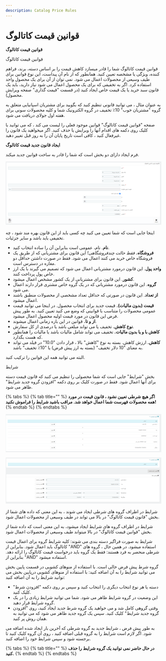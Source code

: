 ```yaml
---
description: Catalog Price Rules
---
```


# قوانین قیمت کاتالوگ

**قوانین قیمت کاتالوگ**

قوانین قیمت کاتالوگ

قوانین قیمت کاتالوگ شما را قادر میسازد کاهش قیمت را بر اساس دسته، برند، فراهم کننده، ویژگی یا مشخصه تعیین کنید. همانطور که از نام آن پیداست، این نوع قوانین برای طیف وسیعی از محصولات اعمال می شود. نمی توان از آن برای یک محصول واحد استفاده کرد. اگر به تخفیفی که برای یک محصول اعمال می شود نیاز دارید، باید یک قانون سبد خرید یا یک قیمت خاص ایجاد کنید (در قسمت "قیمت گذاری" صفحه ویرایش محصول).

به عنوان مثال ، می توانید قانونی تنظیم کنید که بگویید برای مشتریان اسپانیایی متعلق به گروه "مشتریان خوب" 10٪ تخفیف در گروه الکترونیک شما و کلیه محصولات سونی برای هفته اول جولای دریافت می شود.

صفحه "قوانین قیمت کاتالوگ" قوانین موجود فعلی را لیست می کند ، که می توانید با کلیک روی دکمه های اقدام آنها را ویرایش یا حذف کنید. اگر میخواهید یک قانون را غیرفعال کنید ، کافی است تاریخ پایان آن را به روز قبل تغییر دهید.

**ایجاد قانون جدید قیمت کاتالوگ**

فرم ایجاد دارای دو بخش است که شما را قادر به ساخت قوانین جدید میکند.

![](<../../../../.gitbook/assets/0 (17).png>)

اینجا جایی است که شما تعیین می کنید چه کسی باید از این قانون بهره مند شود ، چه تخفیفی باید باشد و سایر جزئیات.

* **نام**. نام، عمومی است بنابراین آن را ساده انتخاب کنید.
* **فروشگاه.** _فقط حالت چندفروشگاهی!_ این قانون برای مشتریانی که از طریق یک فروشگاه خاص خرید می کنند اعمال می شود. فقط در صورت داشتن حداقل دو مغازه در دسترس است.
* **واحد پول**. این قانون درمورد مشتریانی اعمال می شود که تصمیم می گیرند با یک ارز خاص پول پرداخت کنند.
* **کشور**. این قانون برای مشتریانی از یک کشور مشخص اعمال میشود.
* **گروه**. این قانون درمورد مشتریانی که در یک گروه خاص مشتری قرار دارند اعمال می شود.
* **از تعداد**. این قانون در صورتی که حداقل تعداد مشخصی از محصولات منطبق باشند اعمال میشود.
* **قیمت (بدون مالیات).** قیمت جدید برای انتخاب محصول. در اینجا می توانید قیمت عمومی محصولات را متناسب با قوانینی که وضع می کنید تعیین کنید. به طور پیش فرض این قانون در مورد قیمت اولیه محصول اعمال میشود.
* **از و تا.** قوانین در این بازه زمانی اعمال میشوند.
* **نوع کاهش.** تخفیف یا می تواند مبلغی باشد یا درصدی از کل سفارش.
* **کاهش با و یا بدون مالیات.** تخفیف می تواند شامل مالیات باشد یا مالیات را همانطور که هست بگذارد.
* **کاهش.** ارزش کاهش. بسته به نوع "کاهش" بالا ، قرار دادن "10.0" در فیلد می تواند به معنای "10 دلار تخفیف" (بسته به ارز پیش فرض) یا "10٪ تخفیف" باشد.

البته می توانید همه این قوانین را ترکیب کنید.

شرایط

بخش "شرایط" جایی است که شما محصولی را تنظیم می کنید که قانون قیمت دسته برای آنها اعمال شود. فقط در صورت کلیک بر روی دکمه "افزودن گروه جدید شرایط" ظاهر می شود.

{% tabs %}
{% tab title="" %}
**اگر هیچ شرطی تعیین نشود ، قانون قیمت در مورد همه محصولات فهرست شما اعمال خواهد شد. مراقب باشید شرایط را فراموش نکنید!**
{% endtab %}
{% endtabs %}

&#x20;

![](<../../../../.gitbook/assets/1 (13).png>)

![](<../../../../.gitbook/assets/2 (7).png>)

&#x20;شرایط در اطراف گروه های شرطی ایجاد می شوند ، به این معنی که داده های شما از بخش "قانون قیمت کاتالوگ" در بالا می تواند در طیف وسیعی از محصولات اعمال شود.

شرایط در اطراف گروه های شرایط ایجاد میشود، به این معنی است که داده شما از بخش "قوانین قیمت کاتالوگ" در بالا میتواند طیف وسیعی از محصولات اعمال شود.

شرایط به صورت فراگیر دسته بندی می شوند: کلیه شرایط گروه برای اعمال قیمت کاتالوگ باید اعمال شود. بنابراین از "AND" استفاده میشود. در همین حال ، گروه های شرطی منحصر به فرد هستند: فقط یک گروه باید درخواست قیمت کاتالوگ را ارائه دهد. بنابراین از "AND" استفاده میشود.

&#x20;گروه شرط پیش فرض خالی است. با استفاده از منوهای کشویی در قسمت پایین بخش می توانید شرایط را به آن اضافه کنید: با استفاده از منوهای کشویی درپایین بخش می توانید شرایط را به آن اضافه کنید:

* دسته یا هر نوع انتخاب دیگری را انتخاب کنید و سپس بر روی دکمه "افزودن شرط" کلیک کنید.
* این وضعیت در گروه شرایط ظاهر می شود. شما می توانید شرایط زیادی را در یک گروه شرایط قرار دهید.
* وقتی گروهی کامل شد و می خواهید یک گروه شرط جدید ایجاد کنید، روی "افزودن گروه جدید شرایط" کلیک کنید. سپس یک گروه جدید ظاهر می شود که می توانید به همان روش پر کنید.

به طور پیش فرض ، شرایط جدید به گروه شرطی که آخرین بار ایجاد شده اضافه می شود. اگر لازم است شرایط را به گروه قبلی اضافه کنید ، روی آن گروه کلیک کنید تا برجسته شود و سپس شرایط خود را اضافه کنید.

{% tabs %}
{% tab title="" %}
**در حال حاضر نمی توانید یک گروه شرایط را حذف کنید.**
{% endtab %}
{% endtabs %}

